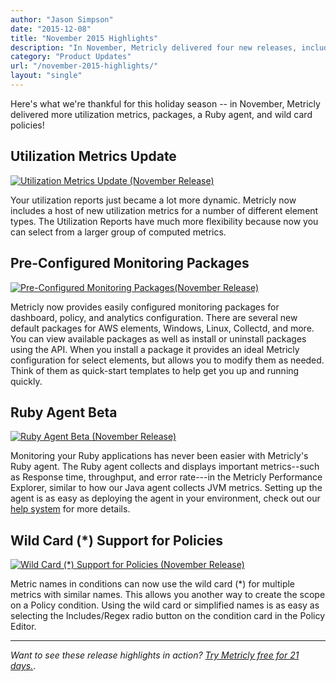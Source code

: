 ```yaml
---
author: "Jason Simpson"
date: "2015-12-08"
title: "November 2015 Highlights"
description: "In November, Metricly delivered four new releases, including more utilization metrics, packages, a Ruby agent, and wild card policies!"
category: "Product Updates"
url: "/november-2015-highlights/"
layout: "single"
---
```



Here's what we're thankful for this holiday season -- in November, Metricly delivered more utilization metrics, packages, a Ruby agent, and wild card policies!

Utilization Metrics Update
--------------------------

[![Utilization Metrics Update (November Release)](https://s3-us-west-2.amazonaws.com/com-netuitive-app-usw2-public/wp-content/uploads/2016/03/AdditionalUtilizationMetrics.jpg)](https://s3-us-west-2.amazonaws.com/com-netuitive-app-usw2-public/wp-content/uploads/2016/03/AdditionalUtilizationMetrics.jpg)

Your utilization reports just became a lot more dynamic. Metricly now includes a host of new utilization metrics for a number of different element types. The Utilization Reports have much more flexibility because now you can select from a larger group of computed metrics.

Pre-Configured Monitoring Packages
----------------------------------

[![Pre-Configured Monitoring Packages(November Release)](https://s3-us-west-2.amazonaws.com/com-netuitive-app-usw2-public/wp-content/uploads/2016/03/CommunityPackages.jpg)](https://s3-us-west-2.amazonaws.com/com-netuitive-app-usw2-public/wp-content/uploads/2016/03/CommunityPackages.jpg)

Metricly now provides easily configured monitoring packages for dashboard, policy, and analytics configuration. There are several new default packages for AWS elements, Windows, Linux, Collectd, and more. You can view available packages as well as install or uninstall packages using the API. When you install a package it provides an ideal Metricly configuration for select elements, but allows you to modify them as needed. Think of them as quick-start templates to help get you up and running quickly.

Ruby Agent Beta
---------------

[![Ruby Agent Beta (November Release)](https://s3-us-west-2.amazonaws.com/com-netuitive-app-usw2-public/wp-content/uploads/2016/03/RubyAgent.jpg)](https://s3-us-west-2.amazonaws.com/com-netuitive-app-usw2-public/wp-content/uploads/2016/03/RubyAgent.jpg)

Monitoring your Ruby applications has never been easier with Metricly's Ruby agent. The Ruby agent collects and displays important metrics--such as Response time, throughput, and error rate---in the Metricly Performance Explorer, similar to how our Java agent collects JVM metrics. Setting up the agent is as easy as deploying the agent in your environment, check out our [help system](/support) for more details.

Wild Card (*) Support for Policies
----------------------------------

[![Wild Card (*) Support for Policies (November Release)](https://s3-us-west-2.amazonaws.com/com-netuitive-app-usw2-public/wp-content/uploads/2016/03/WildCardSupportPolicies.jpg)](https://s3-us-west-2.amazonaws.com/com-netuitive-app-usw2-public/wp-content/uploads/2016/03/WildCardSupportPolicies.jpg)

Metric names in conditions can now use the wild card (*) for multiple metrics with similar names. This allows you another way to create the scope on a Policy condition. Using the wild card or simplified names is as easy as selecting the Includes/Regex radio button on the condition card in the Policy Editor.

* * * * *

*Want to see these release highlights in action? [Try Metricly free for 21 days.](/signup)*.
